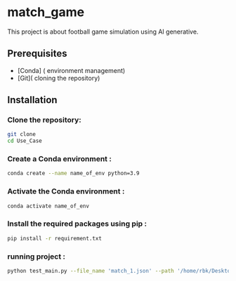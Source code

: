 # match_game
This project is about football game simulation using AI generative.

## Prerequisites
- [Conda] ( environment management)
- [Git]( cloning the repository)

## Installation

### Clone the repository:
```bash
git clone 
cd Use_Case

```
### Create a Conda environment :
```bash
conda create --name name_of_env python=3.9
```
### Activate the Conda environment :

```bash
conda activate name_of_env
```

### Install the required packages using pip :
```bash
pip install -r requirement.txt
```
### running project :
```bash
python test_main.py --file_name 'match_1.json' --path '/home/rbk/Desktop/footbar_test/Use_Case_Footbar/data_match' --seed ['run','shot','shot','cross'] --set_action ['walk','run','dribble','rest','pass','tackle','shot','cross'] --match_length 5 --number_of_games 1 --playstyle_actions ["shot", "sprint","pass"]
```
